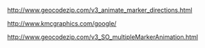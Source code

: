 http://www.geocodezip.com/v3_animate_marker_directions.html


http://www.kmcgraphics.com/google/


http://www.geocodezip.com/v3_SO_multipleMarkerAnimation.html
